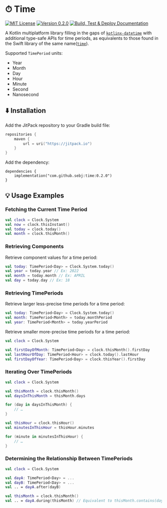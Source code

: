 # ⏱ Time

[![MIT License](https://img.shields.io/github/license/sebj/time?color=lightgray)](LICENSE)
[![Version 0.2.0](https://img.shields.io/github/v/release/sebj/time)](https://github.com/sebj/time/releases)
[![Build, Test & Deploy Documentation](https://github.com/sebj/time/workflows/Build%2C%20Test%20and%20Deploy%20Documentation/badge.svg)](https://github.com/sebj/time/actions/workflows/build-test-documentation.yaml)

A Kotlin multiplatform library filling in the gaps of [`kotlinx-datetime`](https://github.com/Kotlin/kotlinx-datetime) with additional type-safe APIs for time periods, as equivalents to those found in the Swift library of the same name([`time`](https://github.com/davedelong/time)).

Supported `TimePeriod` units:
* Year
* Month
* Day
* Hour
* Minute
* Second
* Nanosecond

## ⬇️ Installation

Add the JitPack repository to your Gradle build file:
```kotlin
repositories {
    maven {
        url = uri("https://jitpack.io")
    }
}
```

Add the dependency:
```
dependencies {
    implementation("com.github.sebj:time:0.2.0")
}
```

## 💡 Usage Examples

### Fetching the Current Time Period

```kotlin
val clock = Clock.System
val now = clock.thisInstant()
val today = clock.today()
val month = clock.thisMonth()
```

### Retrieving Components

Retrieve component values for a time period:
```kotlin
val today: TimePeriod<Day> = Clock.System.today()
val year = today.year // Ex: 2022
val month = today.month // Ex: APRIL
val day = today.day // Ex: 18
```

### Retrieving TimePeriods

Retrieve larger less-precise time periods for a time period:
```kotlin
val today: TimePeriod<Day> = Clock.System.today()
val month: TimePeriod<Month> = today.monthPeriod
val year: TimePeriod<Month> = today.yearPeriod
```

Retrieve smaller more-precise time periods for a time period:
```kotlin
val clock = Clock.System

val firstDayOfMonth: TimePeriod<Day> = clock.thisMonth().firstDay
val lastHourOfDay: TimePeriod<Hour> = clock.today().lastHour
val firstDayOfYear: TimePeriod<Day> = clock.thisYear().firstDay
```

### Iterating Over TimePeriods

```kotlin
val clock = Clock.System

val thisMonth = clock.thisMonth()
val daysInThisMonth = thisMonth.days

for (day in daysInThisMonth) {
    // …
}

val thisHour = clock.thisHour()
val minutesInThisHour = thisHour.minutes

for (minute in minutesInThisHour) {
    // …
}
```

### Determining the Relationship Between TimePeriods

```kotlin
val clock = Clock.System

val dayA: TimePeriod<Day> = ...
val dayB: TimePeriod<Day> = ...
val .. = dayA.after(dayB)

val thisMonth = clock.thisMonth()
val .. = dayA.during(thisMonth) // Equivalent to thisMonth.contains(dayA)

```